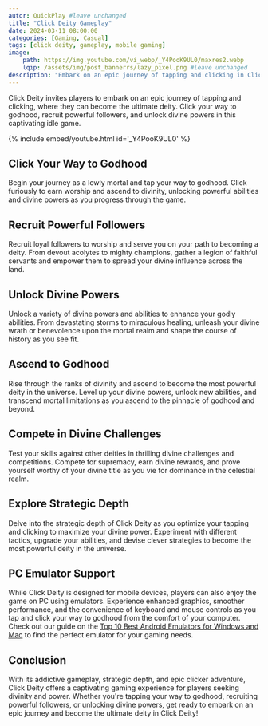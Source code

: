```yaml
---
autor: QuickPlay #leave unchanged
title: "Click Deity Gameplay"
date: 2024-03-11 08:00:00
categories: [Gaming, Casual]
tags: [click deity, gameplay, mobile gaming]
image: 
    path: https://img.youtube.com/vi_webp/_Y4PooK9UL0/maxres2.webp 
    lqip: /assets/img/post_bannerrs/lazy_pixel.png #leave unchanged
description: "Embark on an epic journey of tapping and clicking in Click Deity, a captivating idle game that challenges players to become the ultimate deity. Click your way to godhood, recruit powerful followers, and unlock divine powers as you strive to become the most powerful deity in the universe. Discover its addictive gameplay, strategic depth, and how to rise to divinity in this epic clicker adventure."
---
```


Click Deity invites players to embark on an epic journey of tapping and clicking, where they can become the ultimate deity. Click your way to godhood, recruit powerful followers, and unlock divine powers in this captivating idle game.

{% include embed/youtube.html id='_Y4PooK9UL0' %}

## Click Your Way to Godhood
Begin your journey as a lowly mortal and tap your way to godhood. Click furiously to earn worship and ascend to divinity, unlocking powerful abilities and divine powers as you progress through the game.

## Recruit Powerful Followers
Recruit loyal followers to worship and serve you on your path to becoming a deity. From devout acolytes to mighty champions, gather a legion of faithful servants and empower them to spread your divine influence across the land.

## Unlock Divine Powers
Unlock a variety of divine powers and abilities to enhance your godly abilities. From devastating storms to miraculous healing, unleash your divine wrath or benevolence upon the mortal realm and shape the course of history as you see fit.

## Ascend to Godhood
Rise through the ranks of divinity and ascend to become the most powerful deity in the universe. Level up your divine powers, unlock new abilities, and transcend mortal limitations as you ascend to the pinnacle of godhood and beyond.

## Compete in Divine Challenges
Test your skills against other deities in thrilling divine challenges and competitions. Compete for supremacy, earn divine rewards, and prove yourself worthy of your divine title as you vie for dominance in the celestial realm.

## Explore Strategic Depth
Delve into the strategic depth of Click Deity as you optimize your tapping and clicking to maximize your divine power. Experiment with different tactics, upgrade your abilities, and devise clever strategies to become the most powerful deity in the universe.

## PC Emulator Support
While Click Deity is designed for mobile devices, players can also enjoy the game on PC using emulators. Experience enhanced graphics, smoother performance, and the convenience of keyboard and mouse controls as you tap and click your way to godhood from the comfort of your computer. Check out our guide on the [Top 10 Best Android Emulators for Windows and Mac](https://quickplaymobile.github.io/posts/Top-10-Best-Android-Emulators-for-Windows-and-Mac/) to find the perfect emulator for your gaming needs.

## Conclusion
With its addictive gameplay, strategic depth, and epic clicker adventure, Click Deity offers a captivating gaming experience for players seeking divinity and power. Whether you're tapping your way to godhood, recruiting powerful followers, or unlocking divine powers, get ready to embark on an epic journey and become the ultimate deity in Click Deity!


